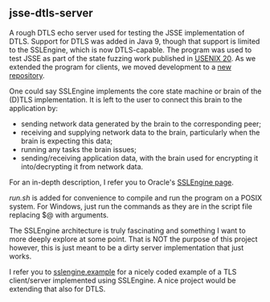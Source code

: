 ## jsse-dtls-server
A rough DTLS echo server used for testing the JSSE implementation of DTLS.
Support for DTLS was added in Java 9, though that support is limited to the SSLEngine, which is now DTLS-capable.
The program was used to test JSSE as part of the state fuzzing work published in [USENIX 20][usenix]. 
As we extended the program for clients, we moved development to a [new repository][new-jsse].

One could say SSLEngine  implements the core state machine or brain of the (D)TLS implementation.
It is left to the user to connect this brain to the application by:
* sending network data generated by the brain to the corresponding peer;
* receiving and supplying network data to the brain, particularly when the brain is expecting this data;
* running any tasks the brain issues;
* sending/receiving application data, with the brain used for encrypting it into/decrypting it from network data.

For an in-depth description, I refer you to Oracle's [SSLEngine page][oracle].

*run.sh* is added for convenience to compile and run the program on a POSIX system. 
For Windows, just run the commands as they are in the script file replacing $@ with arguments.

The SSLEngine architecture is truly fascinating and something I want to more deeply explore at some point.
That is NOT the purpose of this project however, this is just meant to be a dirty server implementation that just works.

I refer you to [sslengine.example][sslengine] for a nicely coded example of a TLS client/server implemented using SSLEngine. 
A nice project would be extending that also for DTLS.

[usenix]:https://www.usenix.org/conference/usenixsecurity20/presentation/fiterau-brostean
[sslengine]:https://github.com/alkarn/sslengine.example
[oracle]:https://docs.oracle.com/javase/7/docs/api/javax/net/ssl/SSLEngine.html
[new-jsse]:https://github.com/assist-project/jsse-dtls-clientserver
